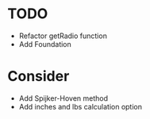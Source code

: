 # TODO
* Refactor getRadio function
* Add Foundation

# Consider
* Add Spijker-Hoven method
* Add inches and lbs calculation option
